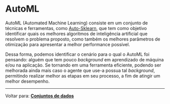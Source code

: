 # AutoML
AutoML (Automated Machine Learning) consiste em um conjunto de técnicas e ferramentas, como [Auto-Sklearn](https://www.automl.org/automl/auto-sklearn/), que tem como objetivo identificar quais os melhores algoritmos de inteligência artificial que resolvem o problema proposto, como também os melhores parâmetros de otimização para apresentar a melhor performance possível.

Dessa forma, podemos identificar o cenário para o qual o AutoML foi pensando: alguém que tem pouco _background_ em aprendizado de máquina e/ou na aplicação. Se tornando em uma ferramenta eficiente, podendo ser melhorada ainda mais caso o agente que use-a possua tal _background_, permitindo realizar melhor as etapas em seu processo, a fim de atingir um melhor desempenho.

----------

Voltar para: [**Conjuntos de dados**](grupos.md)